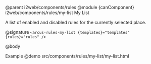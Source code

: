@parent i2web/components/rules
@module {canComponent} i2web/components/rules/my-list My List

A list of enabled and disabled rules for the currently selected place.

@signature `<arcus-rules-my-list {templates}="templates" {rules}="rules" />`

@body

Example
@demo src/components/rules/my-list/my-list.html
